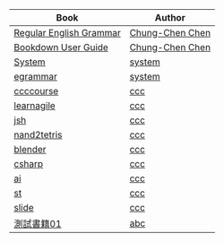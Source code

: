 Book                               |  Author
-----------------------------------|------------------
[Regular English Grammar](../egrammar/)  | [Chung-Chen Chen](../ccc/)
[Bookdown User Guide](../bookdown/)  | [Chung-Chen Chen](../ccc/)
[System](../system/)               | [system](../system/)
[egrammar](../egrammar/) | [system](../system/)
[ccccourse](../ccccourse/) | [ccc](../ccc/)
[learnagile](../learnagile/) | [ccc](../ccc/)
[jsh](../jsh/) | [ccc](../ccc/)
[nand2tetris](../nand2tetris/) | [ccc](../ccc/)
[blender](../blender/) | [ccc](../ccc/)
[csharp](../csharp/) | [ccc](../ccc/)
[ai](../ai/) | [ccc](../ccc/)
[st](../st/) | [ccc](../ccc/)
[slide](../slide/) | [ccc](../ccc/)
[測試書籍01](../測試書籍01/) | [abc](../abc/)